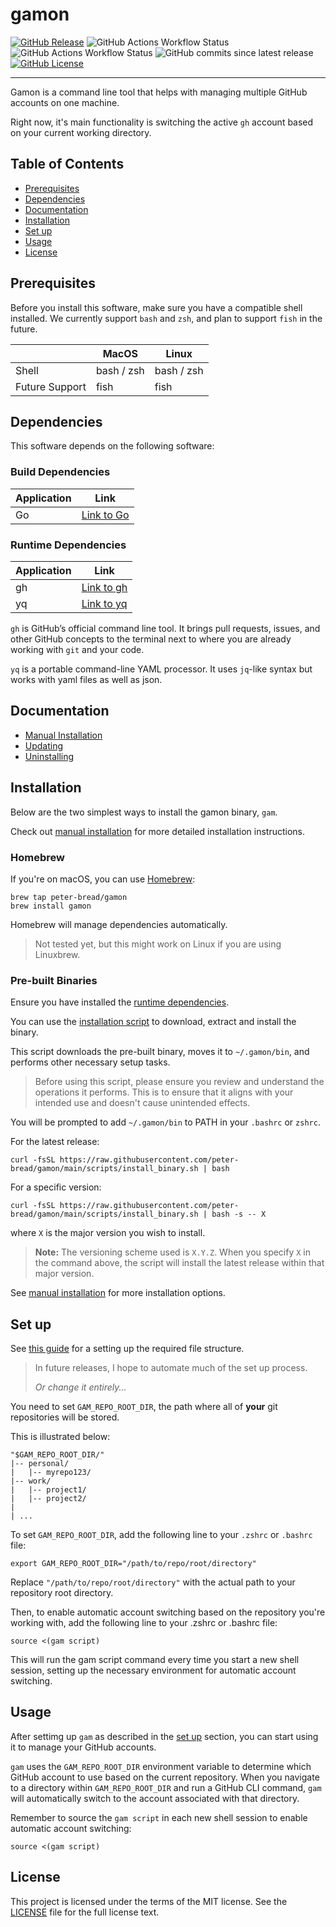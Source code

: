 <!-- omit from toc -->
# gamon

[![GitHub Release](https://img.shields.io/github/v/release/peter-bread/gamon?style=for-the-badge&color=ff00a1)](https://github.com/peter-bread/gamon/releases/latest) ![GitHub Actions Workflow Status](https://img.shields.io/github/actions/workflow/status/peter-bread/gamon/go.yml?branch=dev&style=for-the-badge&label=build%20and%20test%3A%20dev) ![GitHub Actions Workflow Status](https://img.shields.io/github/actions/workflow/status/peter-bread/gamon/go.yml?branch=main&style=for-the-badge&label=build%20and%20test%3A%20main) ![GitHub commits since latest release](https://img.shields.io/github/commits-since/peter-bread/gamon/latest?style=for-the-badge) [![GitHub License](https://img.shields.io/github/license/peter-bread/gamon?style=for-the-badge&color=008500)
](./LICENSE)

---

Gamon is a command line tool that helps with managing multiple GitHub accounts on one machine.

Right now, it's main functionality is switching the active `gh` account based on your current working directory.

<!-- omit from toc -->
## Table of Contents

- [Prerequisites](#prerequisites)
- [Dependencies](#dependencies)
- [Documentation](#documentation)
- [Installation](#installation)
- [Set up](#set-up)
- [Usage](#usage)
- [License](#license)

## Prerequisites

Before you install this software, make sure you have a compatible shell installed. We currently support `bash` and `zsh`, and plan to support `fish` in the future.

|                | MacOS      | Linux      |
| -------------- | ---------- | ---------- |
| Shell          | bash / zsh | bash / zsh |
| Future Support | fish       | fish       |

## Dependencies

This software depends on the following software:

<!-- omit from toc -->
### Build Dependencies

| Application | Link                              |
| ----------- | --------------------------------- |
| Go          | [Link to Go](https://golang.org/) |

<!-- omit from toc -->
### Runtime Dependencies

| Application | Link                                          |
| ----------- | --------------------------------------------- |
| gh          | [Link to gh](https://github.com/cli/cli)      |
| yq          | [Link to yq](https://github.com/mikefarah/yq) |

`gh` is GitHub’s official command line tool. It brings pull requests, issues, and other GitHub concepts to the terminal next to where you are already working with `git` and your code.

`yq` is a portable command-line YAML processor. It uses `jq`-like syntax but works with yaml files as well as json.

## Documentation

- [Manual Installation](./docs/manual_installation.md)
- [Updating](./docs/update.md)
- [Uninstalling](./docs/uninstall.md)

## Installation

Below are the two simplest ways to install the gamon binary, `gam`.

Check out [manual installation](./docs/manual_installation.md) for more detailed installation instructions.

<!-- omit from toc -->
### Homebrew

If you're on macOS, you can use [Homebrew](https://brew.sh/):

```shell
brew tap peter-bread/gamon
brew install gamon
```

Homebrew will manage dependencies automatically.

> Not tested yet, but this might work on Linux if you are using Linuxbrew.

<!-- omit from toc -->
### Pre-built Binaries

Ensure you have installed the [runtime dependencies](#runtime-dependencies).

You can use the [installation script](./scripts/install_binary.sh) to download, extract and install the binary.

This script downloads the pre-built binary, moves it to `~/.gamon/bin`, and performs other necessary setup tasks.

> Before using this script, please ensure you review and understand the operations it performs. This is to ensure that it aligns with your intended use and doesn't cause unintended effects.

You will be prompted to add `~/.gamon/bin` to PATH in your `.bashrc` or `zshrc`.

For the latest release:

```shell
curl -fsSL https://raw.githubusercontent.com/peter-bread/gamon/main/scripts/install_binary.sh | bash
```

For a specific version:

```shell
curl -fsSL https://raw.githubusercontent.com/peter-bread/gamon/main/scripts/install_binary.sh | bash -s -- X
```

where `X` is the major version you wish to install.

> **Note:** The versioning scheme used is `X.Y.Z`. When you specify `X` in the command above, the script will install the latest release within that major version.

See [manual installation](./docs/manual_installation.md) for more installation options.

## Set up

See [this guide](https://github.com/peter-bread/git-ssh-management) for a setting up the required file structure.

> In future releases, I hope to automate much of the set up process.
>
> *Or change it entirely...*

You need to set `GAM_REPO_ROOT_DIR`, the path where all of **your** git repositories will be stored.

This is illustrated below:

```text
"$GAM_REPO_ROOT_DIR/"
|-- personal/
|   |-- myrepo123/
|-- work/
|   |-- project1/
|   |-- project2/
|
| ...
```

To set `GAM_REPO_ROOT_DIR`, add the following line to your `.zshrc` or `.bashrc` file:

```shell
export GAM_REPO_ROOT_DIR="/path/to/repo/root/directory"
```

Replace `"/path/to/repo/root/directory"` with the actual path to your repository root directory.

Then, to enable automatic account switching based on the repository you're working with, add the following line to your .zshrc or .bashrc file:

```shell
source <(gam script)
```

This will run the gam script command every time you start a new shell session, setting up the necessary environment for automatic account switching.

## Usage

After settimg up `gam` as described in the [set up](#set-up) section, you can start using it to manage your GitHub accounts.

`gam` uses the `GAM_REPO_ROOT_DIR` environment variable to determine which GitHub account to use based on the current repository. When you navigate to a directory within `GAM_REPO_ROOT_DIR` and run a GitHub CLI command, `gam` will automatically switch to the account associated with that directory.

Remember to source the `gam script` in each new shell session to enable automatic account switching:

```shell
source <(gam script)
```

## License

This project is licensed under the terms of the MIT license. See the [LICENSE](./LICENSE) file for the full license text.

